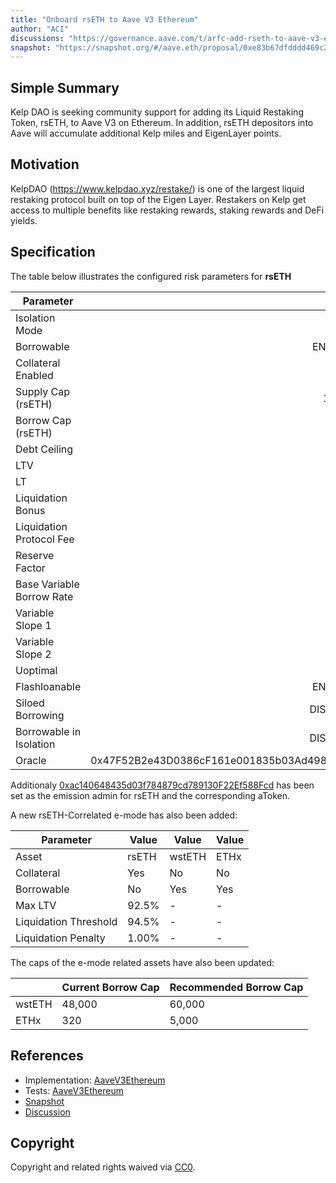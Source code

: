 ```yaml
---
title: "Onboard rsETH to Aave V3 Ethereum"
author: "ACI"
discussions: "https://governance.aave.com/t/arfc-add-rseth-to-aave-v3-ethereum/17696"
snapshot: "https://snapshot.org/#/aave.eth/proposal/0xe83b67dfdddd469c298ce6133f4fdb84c9796c671c023b88617d5a25b5933c7f"
---
```


## Simple Summary

Kelp DAO is seeking community support for adding its Liquid Restaking Token, rsETH, to Aave V3 on Ethereum. In addition, rsETH depositors into Aave will accumulate additional Kelp miles and EigenLayer points.

## Motivation

KelpDAO (https://www.kelpdao.xyz/restake/) is one of the largest liquid restaking protocol built on top of the Eigen Layer. Restakers on Kelp get access to multiple benefits like restaking rewards, staking rewards and DeFi yields.

## Specification

The table below illustrates the configured risk parameters for **rsETH**

| Parameter                 |                                      Value |
| ------------------------- | -----------------------------------------: |
| Isolation Mode            |                                      false |
| Borrowable                |                                    ENABLED |
| Collateral Enabled        |                                       true |
| Supply Cap (rsETH)        |                                     19,000 |
| Borrow Cap (rsETH)        |                                      1,900 |
| Debt Ceiling              |                                      USD 0 |
| LTV                       |                                       72 % |
| LT                        |                                       75 % |
| Liquidation Bonus         |                                      7.5 % |
| Liquidation Protocol Fee  |                                       10 % |
| Reserve Factor            |                                       15 % |
| Base Variable Borrow Rate |                                        0 % |
| Variable Slope 1          |                                        7 % |
| Variable Slope 2          |                                      300 % |
| Uoptimal                  |                                       45 % |
| Flashloanable             |                                    ENABLED |
| Siloed Borrowing          |                                   DISABLED |
| Borrowable in Isolation   |                                   DISABLED |
| Oracle                    | 0x47F52B2e43D0386cF161e001835b03Ad49889e3b |

Additionaly [0xac140648435d03f784879cd789130F22Ef588Fcd](https://etherscan.io/address/0xac140648435d03f784879cd789130F22Ef588Fcd) has been set as the emission admin for rsETH and the corresponding aToken.

A new rsETH-Correlated e-mode has also been added:

| Parameter             | Value | Value  | Value |
| --------------------- | ----- | ------ | ----- |
| Asset                 | rsETH | wstETH | ETHx  |
| Collateral            | Yes   | No     | No    |
| Borrowable            | No    | Yes    | Yes   |
| Max LTV               | 92.5% | -      | -     |
| Liquidation Threshold | 94.5% | -      | -     |
| Liquidation Penalty   | 1.00% | -      | -     |

The caps of the e-mode related assets have also been updated:

|        | Current Borrow Cap | Recommended Borrow Cap |
| ------ | ------------------ | ---------------------- |
| wstETH | 48,000             | 60,000                 |
| ETHx   | 320                | 5,000                  |

## References

- Implementation: [AaveV3Ethereum](https://github.com/bgd-labs/aave-proposals-v3/blob/main/src/20241104_AaveV3Ethereum_OnboardRsETHToAaveV3Ethereum/AaveV3Ethereum_OnboardRsETHToAaveV3Ethereum_20241104.sol)
- Tests: [AaveV3Ethereum](https://github.com/bgd-labs/aave-proposals-v3/blob/main/src/20241104_AaveV3Ethereum_OnboardRsETHToAaveV3Ethereum/AaveV3Ethereum_OnboardRsETHToAaveV3Ethereum_20241104.t.sol)
- [Snapshot](https://snapshot.org/#/aave.eth/proposal/0xe83b67dfdddd469c298ce6133f4fdb84c9796c671c023b88617d5a25b5933c7f)
- [Discussion](https://governance.aave.com/t/arfc-add-rseth-to-aave-v3-ethereum/17696)

## Copyright

Copyright and related rights waived via [CC0](https://creativecommons.org/publicdomain/zero/1.0/).

